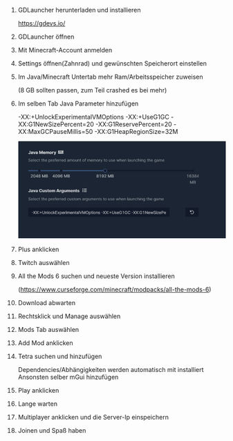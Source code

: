 1. GDLauncher herunterladen und installieren
	
	https://gdevs.io/

2. GDLauncher öffnen

3. Mit Minecraft-Account anmelden

4. Settings öffnen(Zahnrad) und gewünschten Speicherort einstellen

5. Im Java/Minecraft Untertab mehr Ram/Arbeitsspeicher zuweisen 
	
	(8 GB sollten passen, zum Teil crashed es bei mehr)

6. Im selben Tab Java Parameter hinzufügen
	
	-XX:+UnlockExperimentalVMOptions 
	-XX:+UseG1GC 
	-XX:G1NewSizePercent=20 
	-XX:G1ReservePercent=20 
	-XX:MaxGCPauseMillis=50 
	-XX:G1HeapRegionSize=32M
	
	![Java Args](/images/ATM6/GDLauncher/JavaArgs.png)
	
7. Plus anklicken

8. Twitch auswählen

9. All the Mods 6 suchen und neueste Version installieren
	
	(https://www.curseforge.com/minecraft/modpacks/all-the-mods-6)
	
10. Download abwarten

11. Rechtsklick und Manage auswählen

12. Mods Tab auswählen

13. Add Mod anklicken
	
14. Tetra suchen und hinzufügen
	
	Dependencies/Abhängigkeiten werden automatisch mit installiert
	Ansonsten selber mGui hinzufügen
		
15. Play anklicken

16. Lange warten

17. Multiplayer anklicken und die Server-Ip einspeichern

18. Joinen und Spaß haben
